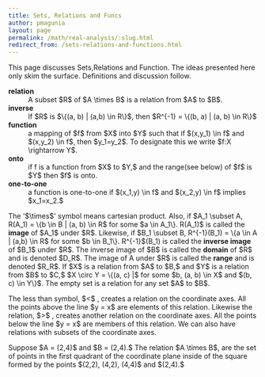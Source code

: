 ```yaml
---
title: Sets, Relations and Funcs
author: pmagunia
layout: page
permalink: /math/real-analysis/:slug.html
redirect_from: /sets-relations-and-functions.html
---
```


<p>This page discusses Sets,Relations and Function. The ideas presented here only skim the surface. Definitions and discussion follow.</p>
<dl><dt><strong>relation</strong>
<dd>A subset $R$ of $A \times B$ is a relation from $A$ to $B$.
<dt><strong>inverse</strong>
<dd>If $R$ is $\{(a, b) | (a,b) \in R\}$, then $R^{-1} = \{(b, a) | (a, b) \in R\}$
<dt><strong>function</strong>
<dd>a mapping of $f$ from $X$ into $Y$ such that if $(x,y_1) \in f$ and $(x,y_2) \in f$, then $y_1=y_2$. To designate this we write $f:X \rightarrow Y$.
<dt><strong>onto</strong>
<dd>if f is a function from $X$ to $Y,$ and the range(see below) of $f$ is $Y$ then $f$ is onto.
<dt><strong>one-to-one</strong>
<dd>a function is one-to-one if $(x_1,y) \in f$ and $(x_2,y) \in f$ implies $x_1=x_2.$
</dl>
<p>The '$\times$' symbol means cartesian product. Also, if $A_1 \subset A, R(A_1) = \{b \in B | (a, b) \in R$ for some $a \in A_1\}.  R(A_1)$ is called the <strong>image</strong> of $A_1$ under $R$. Likewise, if  $B_1 \subset B, R^{-1}(B_1) = \{a \in A | (a,b) \in R$ for some $b \in B_1\}. R^{-1}$(B_1) is called the <strong>inverse image</strong> of $B_1$ under $R$. The inverse image of $B$ is called the <strong>domain</strong> of $R$ and is denoted $D_R$. The  image of A under $R$ is called the <strong>range</strong> and is denoted $R_R$. If $X$ is a relation from $A$ to $B,$ and $Y$ is a relation from $B$ to $C,$ $X \circ  Y = \{(a, c) |$ for some $b, (a, b) \in X$ and $(b, c) \in Y\}$. The empty set is a relation for any set $A$ to $B$.</p>

<p>The less than symbol, $<$ , creates a relation on the coordinate axes. All the points above the line $y = x$ are elements of this relation. Likewise the relation, $>$ , creates another relation on the coordinate axes. All the points below the line $y = x$ are members of this relation. We can also have relations with subsets of the coordinate axes. </p>

<p>Suppose $A = (2,4)$ and $B = (2,4).$ The relation $A \times B$, are the set of points in the first quadrant of the coordinate plane inside of the square formed by the points $(2,2), (4,2), (4,4)$ and $(2,4).$</p>
